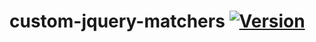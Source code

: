 # custom-jquery-matchers [![Version](https://img.shields.io/npm/v/custom-jquery-matchers.svg)](https://www.npmjs.com/package/custom-jquery-matchers)
